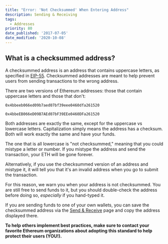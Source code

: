 ```yaml
---
title: "Error: 'Not Checksummed' When Entering Address"
description: Sending & Receiving
tags:
  - Addresses
priority: 80
date_published: '2017-07-05'
date_modified: '2020-10-08'
---
```


## What is a checksummed address?

A checksummed address is an address that contains uppercase letters, as specified in [EIP-55](https://eips.ethereum.org/EIPS/eip-55). Checksummed addresses are meant to help prevent users from sending transactions to the wrong address.

There are two versions of Ethereum addresses: those that contain uppercase letters and those that don't:

`0x4bbeeb066ed09b7aed07bf39eee0460dfa261520`

`0x4bbeEB066eD09B7AEd07bF39EEe0460DFa261520`

Both addresses are exactly the same, except for the uppercase vs lowercase letters. Capitalization simply means the address has a checksum. Both will work exactly the same and have your funds.

The one that is all lowercase is "not checksummed," meaning that you could mistype a letter or number. If you mistype the address and send the transaction, your ETH will be gone forever.

Alternatively, if you use the checksummed version of an address and mistype it, it will tell you that it's an invalid address when you go to submit the transaction.

For this reason, we warn you when your address is not checksummed. You are still free to send funds to it, but you should double-check the address before doing so, _especially_ if you hand-typed it.

If you are sending funds to one of your own wallets, you can save the checksummed address via the [Send & Receive](https://mycrypto.com/account/) page and copy the address displayed there.

**To help others implement best practices, make sure to contact your favorite Ethereum organizations about adopting this standard to help protect their users (YOU!).**
